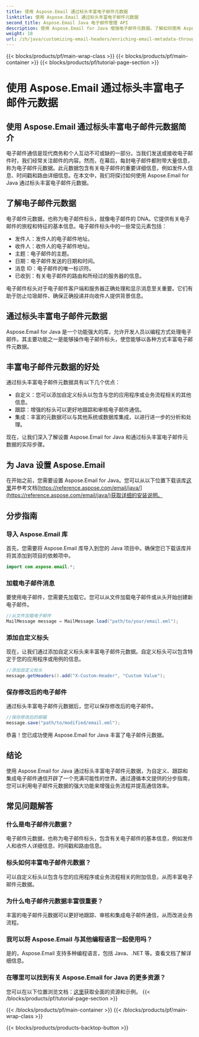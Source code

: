 ```yaml
---
title: 使用 Aspose.Email 通过标头丰富电子邮件元数据
linktitle: 使用 Aspose.Email 通过标头丰富电子邮件元数据
second_title: Aspose.Email Java 电子邮件管理 API
description: 使用 Aspose.Email for Java 增强电子邮件元数据。了解如何使用 Aspose.Email 丰富电子邮件标头以改进跟踪和自定义。
weight: 18
url: /zh/java/customizing-email-headers/enriching-email-metadata-through-headers/
---
```


{{< blocks/products/pf/main-wrap-class >}}
{{< blocks/products/pf/main-container >}}
{{< blocks/products/pf/tutorial-page-section >}}

# 使用 Aspose.Email 通过标头丰富电子邮件元数据


## 使用 Aspose.Email 通过标头丰富电子邮件元数据简介

电子邮件通信是现代商务和个人互动不可或缺的一部分。当我们发送或接收电子邮件时，我们经常关注邮件的内容。然而，在幕后，每封电子邮件都附带大量信息，称为电子邮件元数据。此元数据包含有关电子邮件的重要详细信息，例如发件人信息、时间戳和路由详细信息。在本文中，我们将探讨如何使用 Aspose.Email for Java 通过标头丰富电子邮件元数据。

## 了解电子邮件元数据

电子邮件元数据，也称为电子邮件标头，就像电子邮件的 DNA。它提供有关电子邮件的旅程和特征的基本信息。电子邮件标头中的一些常见元素包括：

- 发件人：发件人的电子邮件地址。
- 收件人：收件人的电子邮件地址。
- 主题：电子邮件的主题。
- 日期：电子邮件发送的日期和时间。
- 消息 ID：电子邮件的唯一标识符。
- 已收到：有关电子邮件的路由和所经过的服务器的信息。

电子邮件标头对于电子邮件客户端和服务器正确处理和显示消息至关重要。它们有助于防止垃圾邮件、确保正确投递并向收件人提供背景信息。

## 通过标头丰富电子邮件元数据

Aspose.Email for Java 是一个功能强大的库，允许开发人员以编程方式处理电子邮件。其主要功能之一是能够操作电子邮件标头，使您能够以各种方式丰富电子邮件元数据。

## 丰富电子邮件元数据的好处

通过标头丰富电子邮件元数据具有以下几个优点：

- 自定义：您可以添加自定义标头以包含与您的应用程序或业务流程相关的其他信息。
- 跟踪：增强的标头可以更好地跟踪和审核电子邮件通信。
- 集成：丰富的元数据可以与其他系统或数据库集成，以进行进一步的分析和处理。

现在，让我们深入了解设置 Aspose.Email for Java 和通过标头丰富电子邮件元数据的实际步骤。

## 为 Java 设置 Aspose.Email

在开始之前，您需要设置 Aspose.Email for Java。您可以从以下位置下载该库[这里](https://releases.aspose.com/email/java/)并参考文档[https://reference.aspose.com/email/java/](https://reference.aspose.com/email/java/)获取详细的安装说明。

## 分步指南

### 导入 Aspose.Email 库

首先，您需要将 Aspose.Email 库导入到您的 Java 项目中。确保您已下载该库并将其添加到项目的依赖项中。

```java
import com.aspose.email.*;
```

### 加载电子邮件消息

要使用电子邮件，您需要先加载它。您可以从文件加载电子邮件或从头开始创建新电子邮件。

```java
//从文件加载电子邮件
MailMessage message = MailMessage.load("path/to/your/email.eml");
```

### 添加自定义标头

现在，让我们通过添加自定义标头来丰富电子邮件元数据。自定义标头可以包含特定于您的应用程序或用例的信息。

```java
//添加自定义标头
message.getHeaders().add("X-Custom-Header", "Custom Value");
```

### 保存修改后的电子邮件

通过标头丰富电子邮件元数据后，您可以保存修改后的电子邮件。

```java
//保存修改后的邮箱
message.save("path/to/modified/email.eml");
```

恭喜！您已成功使用 Aspose.Email for Java 丰富了电子邮件元数据。

## 结论

使用 Aspose.Email for Java 通过标头丰富电子邮件元数据，为自定义、跟踪和集成电子邮件通信开辟了一个充满可能性的世界。通过遵循本文提供的分步指南，您可以利用电子邮件元数据的强大功能来增强业务流程并提高通信效率。

## 常见问题解答

### 什么是电子邮件元数据？

电子邮件元数据，也称为电子邮件标头，包含有关电子邮件的基本信息，例如发件人和收件人详细信息、时间戳和路由信息。

### 标头如何丰富电子邮件元数据？

可以自定义标头以包含与您的应用程序或业务流程相关的附加信息，从而丰富电子邮件元数据。

### 为什么电子邮件元数据丰富很重要？

丰富的电子邮件元数据可以更好地跟踪、审核和集成电子邮件通信，从而改进业务流程。

### 我可以将 Aspose.Email 与其他编程语言一起使用吗？

是的，Aspose.Email 支持多种编程语言，包括 Java、.NET 等。查看文档了解详细信息。

### 在哪里可以找到有关 Aspose.Email for Java 的更多资源？

您可以在以下位置浏览文档：[这里](https://reference.aspose.com/email/java/)获取全面的资源和示例。
{{< /blocks/products/pf/tutorial-page-section >}}

{{< /blocks/products/pf/main-container >}}
{{< /blocks/products/pf/main-wrap-class >}}

{{< blocks/products/products-backtop-button >}}

